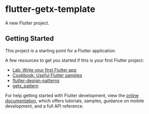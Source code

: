# flutter-getx-template

A new Flutter project.

## Getting Started

This project is a starting point for a Flutter application.

A few resources to get you started if this is your first Flutter project:

- [Lab: Write your first Flutter app](https://docs.flutter.dev/get-started/codelab)
- [Cookbook: Useful Flutter samples](https://docs.flutter.dev/cookbook)
- [flutter-design-patterns](https://github.com/mkobuolys/flutter-design-patterns)
- [getx_pattern](https://github.com/kauemurakami/getx_pattern)

For help getting started with Flutter development, view the
[online documentation](https://docs.flutter.dev/), which offers tutorials,
samples, guidance on mobile development, and a full API reference.
